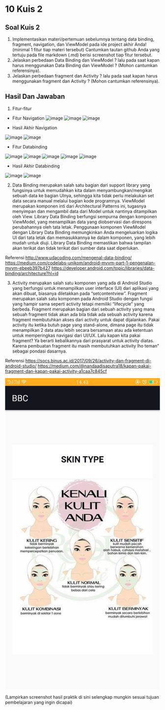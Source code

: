 # 10 Kuis 2  

## Soal Kuis 2

1. Implementasikan materi/pertemuan sebelumnya tentang data binding, fragment, navigation, dan ViewModel pada ide project akhir Anda! (minimal 1 fitur tiap materi tersebut) Cantumkan tautan github Anda yang tertuju pada file markdown (.md) berisi screenshot tiap fitur tersebut.
2. Jelaskan perbedaan Data Binding dan ViewModel ? lalu pada saat kapan harus menggunakan Data Binding dan ViewModel ? (Mohon cantumkan referensinya).
3. Jelaskan perbedaan fragment dan Activity ? lalu pada saat kapan harus menggunakan fragment dan Activity ? (Mohon cantumkan referensinya).

## Hasil Dan Jawaban

1. Fitur-fitur
- Fitur Navigation
![image](img/activity_menu.xml.png)
![image](img/MainActivity.java.png)
![image](img/Menu.java.png)

- Hasil Akhir Navigation

![image](img/nav1.png)
![image](img/nav2.png)

- Fitur Databinding

![image](img/binding1.png)
![image](img/binding2.png)
![image](img/binding3.png)
![image](img/user.png)
![image](img/databinding.png)

- Hasil Akhir Databinding

![image](img/hasilbinding.png)
![image](img/hasilbinding1.png)

2. Data Binding merupakan salah satu bagian dari support library yang fungsinya untuk memudahkan kita dalam menyambungkan/mengikat sebuah data ke bagian UInya, sehingga kita tidak perlu melakukan set data secara manual melalui bagian kode programnya. ViewModel merupakan komponen inti dari Architectural Patterns ini, tugasnya menyimpan dan mengambil data dari Model untuk nantinya ditampilkan oleh View. Library Data Binding berfungsi sempurna dengan komponen ViewModel, yang menampilkan data yang diobservasi dan direspons perubahannya oleh tata letak. Penggunaan komponen ViewModel dengan Library Data Binding memungkinkan Anda mengeluarkan logika UI dari tata letak dan memasukkannya ke dalam komponen, yang lebih mudah untuk diuji. Library Data Binding memastikan bahwa tampilan akan terikat dan tidak terikat dari sumber data saat diperlukan.

Referensi
http://www.udacoding.com/mengenal-data-binding/ 
https://medium.com/codelabs-unikom/android-mvvm-part-1-pengenalan-mvvm-ebeeb397b427 
https://developer.android.com/topic/libraries/data-binding/architecture?hl=id 


3. Activity merupakan salah satu komponen yang ada di Android Studio yang berfungsi untuk menampilkan user interface (UI) dari aplikasi yang akan dibuat, biasanya diletakkan pada “setcontentview”. Fragment merupakan salah satu komponen pada Android Studio dengan fungsi yang hampir sama seperti activity tetapi memiliki “lifecycle” yang berbeda. Fragment merupakan bagian dari sebuah activity yang mana sebuah fragment tidak akan ada bila tidak ada sebuah activity karena fragment membutuhkan akses dari activity untuk dapat dijalankan.
Pakai activity itu ketika butuh page yang stand-alone, dimana page itu tidak menampilkan 2 data atau lebih secara bersamaan atau ada ketentuan untuk memperingkas navigasi dari UI/UX.
Lalu kapan kita pakai fragment? Ya berarti kebalikannya dari prasyarat untuk activity diatas. Karena pembuatan fragment itu masih membutuhkan activity lho teman” sebagai pondasi dasarnya.

Referensi
https://socs.binus.ac.id/2017/09/26/activity-dan-fragment-di-android-studio/ 
https://medium.com/@nandaadisaputra18/kapan-pakai-fragment-dan-kapan-pakai-activity-a1caa7c845cf 


![image](img/hasil3.jpeg)

(Lampirkan screenshot hasil praktik di sini selengkap mungkin sesuai tujuan pembelajaran yang ingin dicapai)